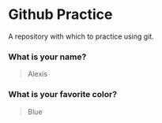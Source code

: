 # Github Practice

A repository with which to practice using git.

### What is your name?

> Alexis


### What is your favorite color?

> Blue
